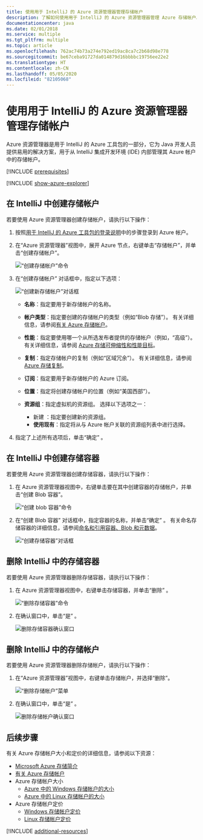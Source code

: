```yaml
---
title: 使用用于 IntelliJ 的 Azure 资源管理器管理存储帐户
description: 了解如何使用用于 IntelliJ 的 Azure 资源管理器管理 Azure 存储帐户。
documentationcenter: java
ms.date: 02/01/2018
ms.service: multiple
ms.tgt_pltfrm: multiple
ms.topic: article
ms.openlocfilehash: 762ac74b73a274e792ed19ac8ca7c2b68d98e778
ms.sourcegitcommit: be67ceba91727da014879d16bbbbc19756ee22e2
ms.translationtype: HT
ms.contentlocale: zh-CN
ms.lasthandoff: 05/05/2020
ms.locfileid: "82105068"
---
```

# <a name="manage-storage-accounts-by-using-the-azure-explorer-for-intellij"></a>使用用于 IntelliJ 的 Azure 资源管理器管理存储帐户

Azure 资源管理器是用于 IntelliJ 的 Azure 工具包的一部分，它为 Java 开发人员提供易用的解决方案，用于从 IntelliJ 集成开发环境 (IDE) 内部管理其 Azure 帐户中的存储帐户。

[!INCLUDE [prerequisites](includes/prerequisites.md)]

[!INCLUDE [show-azure-explorer](includes/show-azure-explorer.md)]

## <a name="create-a-storage-account-in-intellij"></a>在 IntelliJ 中创建存储帐户

若要使用 Azure 资源管理器创建存储帐户，请执行以下操作：

1. 按照[用于 IntelliJ 的 Azure 工具包的登录说明]中的步骤登录到 Azure 帐户。 

2. 在“Azure 资源管理器”视图中，展开 Azure 节点，右键单击“存储帐户”，并单击“创建存储帐户”。    

   ![“创建存储帐户”命令][CS01]

3. 在“创建存储帐户”  对话框中，指定以下选项：

   ![“创建新存储帐户”对话框][CS02]

   * **名称**：指定要用于新存储帐户的名称。

   * **帐户类型**：指定要创建的存储帐户的类型（例如“Blob 存储”）。 有关详细信息，请参阅[有关 Azure 存储帐户]。 

   * **性能**：指定要使用哪一个从所选发布者提供的存储帐户（例如，“高级”）。 有关详细信息，请参阅 [Azure 存储可伸缩性和性能目标]。 

   * **复制**：指定存储帐户的复制（例如“区域冗余”）。 有关详细信息，请参阅 [Azure 存储复制]。 

   * **订阅**：指定要用于新存储帐户的 Azure 订阅。

   * **位置**：指定将创建存储帐户的位置（例如“美国西部”）。

   * **资源组**：指定虚拟机的资源组。 选择以下选项之一：
      * 新建  ：指定要创建新的资源组。
      * **使用现有**：指定将从与 Azure 帐户关联的资源组列表中进行选择。

4. 指定了上述所有选项后，单击“确定”  。

## <a name="create-a-storage-container-in-intellij"></a>在 IntelliJ 中创建存储容器

若要使用 Azure 资源管理器创建存储容器，请执行以下操作：

1. 在 Azure 资源管理器视图中，右键单击要在其中创建容器的存储帐户，并单击“创建 Blob 容器”。 

   ![“创建 blob 容器”命令][CC01]

2. 在“创建 Blob 容器”  对话框中，指定容器的名称，并单击“确定”  。 有关命名存储容器的详细信息，请参阅[命名和引用容器、Blob 和元数据]。

   ![“创建存储容器”对话框][CC02]

## <a name="delete-a-storage-container-in-intellij"></a>删除 IntelliJ 中的存储容器

若要使用 Azure 资源管理器删除存储容器，请执行以下操作：

1. 在 Azure 资源管理器视图中，右键单击存储容器，并单击“删除”  。

   ![“删除存储容器”命令][DC01]

2. 在确认窗口中，单击“是”  。

   ![删除存储容器确认窗口][DC02]

## <a name="delete-a-storage-account-in-intellij"></a>删除 IntelliJ 中的存储帐户

若要使用 Azure 资源管理器删除存储帐户，请执行以下操作：

1. 在“Azure 资源管理器”视图中，右键单击存储帐户，并选择“删除”。  

   ![“删除存储帐户”菜单][DS01]

2. 在确认窗口中，单击“是”  。

   ![删除存储帐户确认窗口][DS02]

## <a name="next-steps"></a>后续步骤

有关 Azure 存储帐户大小和定价的详细信息，请参阅以下资源：

* [Microsoft Azure 存储简介]
* [有关 Azure 存储帐户]
* Azure 存储帐户大小
  * [Azure 中的 Windows 存储帐户的大小]
  * [Azure 中的 Linux 存储帐户的大小]
* Azure 存储帐户定价
  * [Windows 存储帐户定价]
  * [Linux 存储帐户定价]

[!INCLUDE [additional-resources](includes/additional-resources.md)]

<!-- URL List -->

[用于 IntelliJ 的 Azure 工具包的登录说明]: ./sign-in-instructions.md
[Microsoft Azure 存储简介]: /azure/storage/common/storage-introduction
[有关 Azure 存储帐户]: /azure/storage/storage-create-storage-account
[Azure 存储复制]: /azure/storage/storage-redundancy
[Azure 存储可伸缩性和性能目标]: /azure/storage/storage-scalability-targets
[命名和引用容器、Blob 和元数据]: https://go.microsoft.com/fwlink/?LinkId=255555

[Azure 中的 Windows 存储帐户的大小]: /azure/virtual-machines/virtual-machines-windows-sizes
[Azure 中的 Linux 存储帐户的大小]: /azure/virtual-machines/virtual-machines-linux-sizes
[Windows 存储帐户定价]: https://azure.microsoft.com/pricing/details/virtual-machines/windows/
[Linux 存储帐户定价]: https://azure.microsoft.com/pricing/details/virtual-machines/linux/

<!-- IMG List -->

[CS01]: media/managing-storage-accounts-using-azure-explorer/CS01.png
[CS02]: media/managing-storage-accounts-using-azure-explorer/CS02.png
[CC01]: media/managing-storage-accounts-using-azure-explorer/CC01.png
[CC02]: media/managing-storage-accounts-using-azure-explorer/CC02.png

[DS01]: media/managing-storage-accounts-using-azure-explorer/DS01.png
[DS02]: media/managing-storage-accounts-using-azure-explorer/DS02.png
[DC01]: media/managing-storage-accounts-using-azure-explorer/DC01.png
[DC02]: media/managing-storage-accounts-using-azure-explorer/DC02.png
